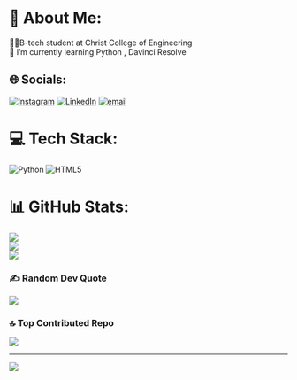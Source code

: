 # 💫 About Me:
🧑‍🎓B-tech student at Christ College of Engineering<br>🌱 I’m currently learning Python , Davinci Resolve<br>


## 🌐 Socials:
[![Instagram](https://img.shields.io/badge/Instagram-%23E4405F.svg?logo=Instagram&logoColor=white)](https://instagram.com/abel_xavi_) [![LinkedIn](https://img.shields.io/badge/LinkedIn-%230077B5.svg?logo=linkedin&logoColor=white)](https://linkedin.com/in/www.linkedin.com/in/abel-xavi-prof) [![email](https://img.shields.io/badge/Email-D14836?logo=gmail&logoColor=white)](mailto:abelxavi2@gmail.com) 

# 💻 Tech Stack:
![Python](https://img.shields.io/badge/python-3670A0?style=for-the-badge&logo=python&logoColor=ffdd54) ![HTML5](https://img.shields.io/badge/html5-%23E34F26.svg?style=for-the-badge&logo=html5&logoColor=white)
# 📊 GitHub Stats:
![](https://github-readme-stats.vercel.app/api?username=abelxavi-official&theme=dark&hide_border=false&include_all_commits=false&count_private=false)<br/>
![](https://nirzak-streak-stats.vercel.app/?user=abelxavi-official&theme=dark&hide_border=false)<br/>
![](https://github-readme-stats.vercel.app/api/top-langs/?username=abelxavi-official&theme=dark&hide_border=false&include_all_commits=false&count_private=false&layout=compact)

### ✍️ Random Dev Quote
![](https://quotes-github-readme.vercel.app/api?type=horizontal&theme=radical)

### 🔝 Top Contributed Repo
![](https://github-contributor-stats.vercel.app/api?username=abelxavi-official&limit=5&theme=dark&combine_all_yearly_contributions=true)

---
[![](https://visitcount.itsvg.in/api?id=abelxavi-official&icon=0&color=0)](https://visitcount.itsvg.in)

<!-- Proudly created with GPRM ( https://gprm.itsvg.in ) -->
